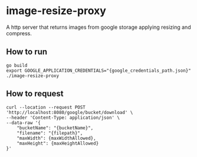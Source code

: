 # image-resize-proxy
A http server that returns images from google storage applying resizing and compress.


## How to run
```
go build
export GOOGLE_APPLICATION_CREDENTIALS="{google_credentials_path.json}" ./image-resize-proxy
```

## How to request
```
curl --location --request POST 'http://localhost:8080/google/bucket/download' \
--header 'Content-Type: application/json' \
--data-raw '{
    "bucketName": "{bucketName}",
    "filename": "{filepath}",
    "maxWidth": {maxWidthAllowed},
    "maxHeight": {maxHeightAllowed}
}'

```
